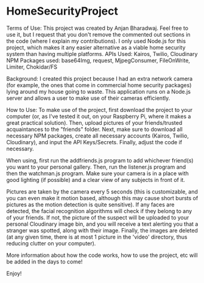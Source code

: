# HomeSecurityProject
Terms of Use:
This project was created by Anjan Bharadwaj. Feel free to use it, but I request that you don't remove the commented out sections in the code (where I explain my contributions). I only used Node.js for this project, which makes it any easier alternative as a viable home security system than having multiple platforms.
APIs Used:
Kairos, Twilio, Cloudinary
NPM Packages used:
base64Img, request, MjpegConsumer, FileOnWrite, Limiter, Chokidar/FS

Background:
I created this project because I had an extra network camera (for example, the ones that come in commercial home security packages) lying around my house going to waste. This application runs on a Node.js server and allows a user to make use of their cameras efficiently. 

How to Use:
To make use of the project, first download the project to your computer (or, as I've tested it out, on your Raspberry Pi, where it makes a great practical solution). Then, upload pictures of your friends/trusted acquaintances to the "friends" folder. Next, make sure to download all necessary NPM packages, create all necessary accounts (Kairos, Twilio, Cloudinary), and input the API Keys/Secrets. Finally, adjust the code if necessary. 


When using, first run the addfriends.js program to add whichever friend(s) you want to your personal gallery. Then, run the listener.js program and then the watchman.js program. Make sure your camera is in a place with good lighting (if possible) and a clear view of any subjects in front of it. 


Pictures are taken by the camera every 5 seconds (this is customizable, and you can even make it motion based, although this may cause short bursts of pictures as the motion detection is quite sensitive). If any faces are detected, the facial recognition algorithms will check if they belong to any of your friends. If not, the picture of the suspect will be uploaded to your personal Cloudinary image bin, and you will receive a text alerting you that a stranger was spotted, along with their image. Finally, the images are deleted (at any given time, there is at most 1 picture in the 'video' directory, thus reducing clutter on your computer).

More information about how the code works, how to use the project, etc will be added in the days to come!

Enjoy!
